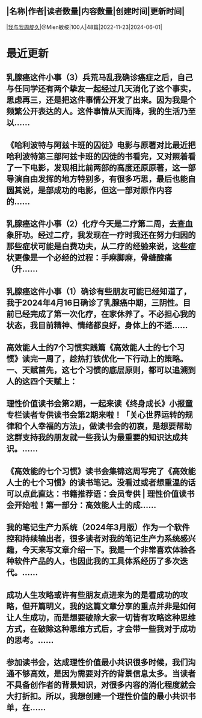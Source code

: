 |名称|作者|读者数量|内容数量|创建时间|更新时间|
---
|[我与我周旋久](https://xiaobot.net/p/zhouxuan2023?refer=0b133df9-27dc-423b-8101-639049001c13)|@Mien敏桉|100人|48篇|2022-11-23|2024-06-01|

# 最近更新
## 乳腺癌这件小事（3）兵荒马乱我确诊癌症之后，自己与任同学还有两个挚友一起经过几天消化了这个事实，思虑再三，还是把这件事情公开发了出来。因为我是个频繁公开表达的人。这件事情从天而降，我的生活乃至以......
## 《哈利波特与阿兹卡班的囚徒》电影与原著对比最近把哈利波特第三部阿兹卡班的囚徒的书看完，又对照着看了一下电影，发现相比前两部的高度还原原著，这一部导演自由发挥的地方特别多，有很多巧思，最后也能自圆其说，是部成功的电影，但这一部对原作内容的......
## 乳腺癌这件小事（2）化疗今天是二疗第二周，去查血象肝功。经过二疗，我发现在一疗时我还在努力归因的那些症状可能是白费功夫，从二疗的经验来说，这些症状更像是一个必经的过程：手麻脚麻，骨缝酸痛（升......
## 乳腺癌这件小事（1）确诊有些朋友可能已经知道了，我于2024年4月16日确诊了乳腺癌中期，三阴性。目前已经完成了第一次化疗，在家休养了。不必担心我的状态，我目前精神、情绪都良好，身体上的不适......
## 高效能人士的7个习惯实践篇《高效能人士的七个习惯》读完一周了，趁热打铁优化一下行动上的策略。一、天赋首先，这七个习惯的底层原则，都可以追溯到人的这四个天赋上：
## 理性价值读书会第2期，一起来读《终身成长》小报童专栏读者专供读书会第2期来啦！「关心世界运转的规律和个人幸福的方法」，做读书会的初衷，是想要帮助这群支持我的朋友就一些我认为最重要的知识达成共识。......
## 《高效能的七个习惯》读书会集锦这周写完了《高效能人士的七个习惯》的读书笔记。没看过或者想重温的话可以点此直达：书籍推荐语：会员专供 | 理性价值读书会开始啦！第一部分：高效能人士的成......
## 我的笔记生产力系统（2024年3月版）作为一个软件控和持续输出者，很多读者对我的笔记生产力系统感兴趣，今天来写文章介绍一下。我是一个非常喜欢体验各种软件产品的人，也因此我的工具体系经历了多次迭代。......
## 成功人生攻略或许有些朋友点进来为的是看成功的攻略，但开篇明义，我的这篇文章分享的重点并非是如何让人生成功，而是想要破除大家一切皆有攻略这种思维方式，在破除这种思维方式后，才会带一些我对于成功的思考。......
## 参加读书会，达成理性价值最小共识很多时候，我们沟通不够高效，是因为需要对齐的背景信息太多。当读者不具备创作者的背景知识，对很多内容的消化程度就会大打折扣。所以，我想创建一个理性价值的最小共识书单，在......

